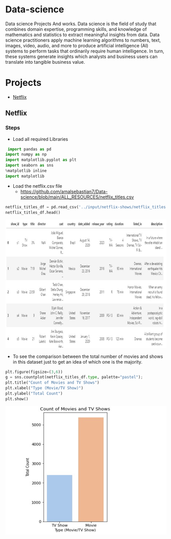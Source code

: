 # Data-science
Data science Projects And works.
Data science is the field of study that combines domain expertise, programming skills, and knowledge of mathematics and statistics to extract meaningful insights from data. Data science practitioners apply machine learning algorithms to numbers, text, images, video, audio, and more to produce artificial intelligence (AI) systems to perform tasks that ordinarily require human intelligence. In turn, these systems generate insights which analysts and business users can translate into tangible business value.
# Projects

- [Netflix](#netflix)


## Netflix
### Steps
- Load all required Libraries

```python
 import pandas as pd
import numpy as np
import matplotlib.pyplot as plt
import seaborn as sns
%matplotlib inline
import matplotlib
```
- Load the netflix.csv file
     - https://github.com/amalsebastian7/Data-science/blob/main/ALL_RESOURCES/netflix_titles.csv

```python
netflix_titles_df = pd.read_csv('../input/netflix-shows/netflix_titles.csv')
netflix_titles_df.head()
```
<img src="https://github.com/amalsebastian7/Data-science/blob/main/ALL_RESOURCES/screenshots/netflix.jpg" width="900" height="400" />

-  To see the comparison between the total number of movies and shows in this dataset just to get an idea of which one is the majority.
```python
plt.figure(figsize=(3,6))
g = sns.countplot(netflix_titles_df.type, palette="pastel");
plt.title("Count of Movies and TV Shows")
plt.xlabel("Type (Movie/TV Show)")
plt.ylabel("Total Count")
plt.show()

```
<img src="https://github.com/amalsebastian7/Data-science/blob/main/ALL_RESOURCES/Screenshot2.jpg" width="900" height="400" />




```python

```








```python

```



```python

```








